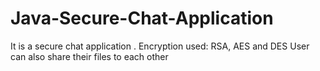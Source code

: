 # Java-Secure-Chat-Application
It is a secure chat application . Encryption used: RSA, AES and DES
User can also share their files to each other
